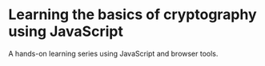 # Learning the basics of cryptography using JavaScript

A hands-on learning series using JavaScript and browser tools.

